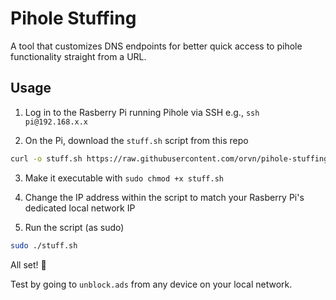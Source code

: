 # Pihole Stuffing

A tool that customizes DNS endpoints for better quick access to pihole functionality straight from a URL.

## Usage

1. Log in to the Rasberry Pi running Pihole via SSH e.g., `ssh pi@192.168.x.x`

2. On the Pi, download the `stuff.sh` script from this repo 
```sh
curl -o stuff.sh https://raw.githubusercontent.com/orvn/pihole-stuffing/refs/heads/main/stuff.sh
```
3. Make it executable with `sudo chmod +x stuff.sh`

4. Change the IP address within the script to match your Rasberry Pi's dedicated local network IP

5. Run the script (as sudo)

```sh
sudo ./stuff.sh
```

All set! 🎉

Test by going to `unblock.ads` from any device on your local network.
